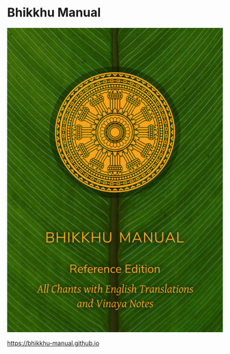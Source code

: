# Bhikkhu Manual

<div class="titlepage-cover">

![Bhikkhu Manual](./includes/images/reference-cover.jpg)

</div>

<https://bhikkhu-manual.github.io>

